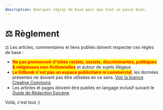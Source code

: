 ```yaml
---
description: Quelques règles de base pour que tout se passe bien.
---
```


# ⚖ Règlement

⚖️ Les articles, commentaires et liens publiés doivent respecter ces règles de base :&#x20;

* <mark style="color:red;">**Ne pas promouvoir d'idées raciste, sexiste, discriminantes, politiques & religieuses non-fictionnelles**</mark> et autour de sujets illégaux.
* <mark style="color:red;">**Le Gitbook n'est pas un espace publicitaire ni commercial**</mark>, les données présentes ne doivent pas être utilisées en ce sens. [Voir la licence Creative Commons](https://hava-2.gitbook.io/hava/#hava-est-protege)
* Les articles et pages doivent être publiés en langage inclusif suivant le [Guide de Rédaction Epicène](https://www.famille-vs.ch/files/755/210506\_guide-redaction-epicene-OCEF\_4.2.36.pdf).

Voilà, c'est tout :)
